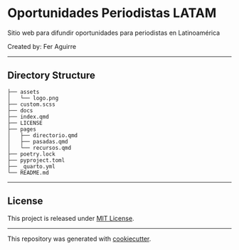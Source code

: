 # Oportunidades Periodistas LATAM
Sitio web para difundir oportunidades para periodistas en Latinoamérica

Created by: Fer Aguirre

---
## Directory Structure
```
├── assets
│   └── logo.png
├── custom.scss
├── docs
├── index.qmd
├── LICENSE
├── pages
│   ├── directorio.qmd
│   ├── pasadas.qmd
│   └── recursos.qmd
├── poetry.lock
├── pyproject.toml
├── _quarto.yml
└── README.md

```
---

## License

This project is released under [MIT License](/LICENSE).

---

This repository was generated with [cookiecutter](https://github.com/cookiecutter/cookiecutter).